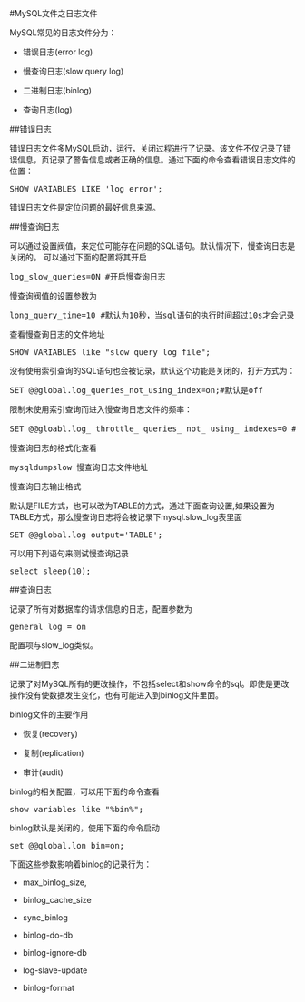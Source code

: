 #MySQL文件之日志文件

MySQL常见的日志文件分为：

- 错误日志(error log)

- 慢查询日志(slow query log)

- 二进制日志(binlog)

- 查询日志(log)


##错误日志

错误日志文件多MySQL启动，运行，关闭过程进行了记录。该文件不仅记录了错误信息，页记录了警告信息或者正确的信息。通过下面的命令查看错误日志文件的位置：
<pre>
SHOW VARIABLES LIKE 'log_error';
</pre>

错误日志文件是定位问题的最好信息来源。


##慢查询日志

可以通过设置阀值，来定位可能存在问题的SQL语句。默认情况下，慢查询日志是关闭的。
可以通过下面的配置将其开启
<pre>
log_slow_queries=ON #开启慢查询日志
</pre>

慢查询阀值的设置参数为
<pre>
long_query_time=10 #默认为10秒，当sql语句的执行时间超过10s才会记录，等于10秒都不会记录
</pre>

查看慢查询日志的文件地址
<pre>
SHOW VARIABLES like "slow_query_log_file";
</pre>

没有使用索引查询的SQL语句也会被记录，默认这个功能是关闭的，打开方式为：
<pre>
SET @@global.log_queries_not_using_index=on;#默认是off
</pre>

限制未使用索引查询而进入慢查询日志文件的频率：
<pre>
SET @@gloabl.log_ throttle_ queries_ not_ using_ indexes=0 #每分钟记录的慢查询的条数，0表示没有限制
</pre>

慢查询日志的格式化查看
<pre>
mysqldumpslow 慢查询日志文件地址
</pre>


慢查询日志输出格式

默认是FILE方式，也可以改为TABLE的方式，通过下面查询设置,如果设置为TABLE方式，那么慢查询日志将会被记录下mysql.slow_log表里面

<pre>
SET @@global.log_output='TABLE';
</pre>

可以用下列语句来测试慢查询记录

<pre>
select sleep(10);
</pre>

##查询日志

记录了所有对数据库的请求信息的日志，配置参数为
<pre>
general_log = on 
</pre>

配置项与slow_log类似。


##二进制日志

记录了对MySQL所有的更改操作，不包括select和show命令的sql。即使是更改操作没有使数据发生变化，也有可能进入到binlog文件里面。

binlog文件的主要作用

- 恢复(recovery)

- 复制(replication) 

- 审计(audit)

binlog的相关配置，可以用下面的命令查看
<pre>
show variables like "%bin%";
</pre>


binlog默认是关闭的，使用下面的命令启动
<pre>
set @@global.lon_bin=on;
</pre>


下面这些参数影响着binlog的记录行为：

- max_binlog_size,

- binlog_cache_size

- sync_binlog

- binlog-do-db

- binlog-ignore-db

- log-slave-update

- binlog-format




